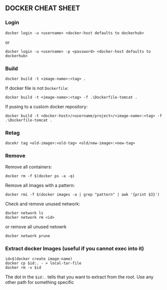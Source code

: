 ## DOCKER CHEAT SHEET

### Login

```
docker login -u <username> <docker-host defaults to dockerhub>
```
or
```
docker login -u <username> -p <password> <docker-host defaults to dockerhub>
```

### Build

```
docker build -t <image-name>:<tag> .
```
If docker file is not `Dockerfile`:
```
docker build -t <image-name>:<tag> -f .\Dockerfile-tomcat .
```
If pusing to a custom docker repository:
```
docker build -t <docker-host>/<username/project>/<image-name>:<tag> -f .\Dockerfile-tomcat .
```

### Retag

```
docekr tag <old-image>:<old-tag> <old/new-image>:<new-tag>
```

### Remove

Remove all containers:
```
docker rm -f $(docker ps -a -q)
```
Remove all images with a pattern:
```
docker rmi -f $(docker images -a | grep "pattern" | awk '{print $3}')
```

Check and remove unused network:
```
docker network ls
docker network rm <id>
```
or remove all unused netowrk
```
docker network prune
```

### Extract docker Images (useful if you cannot exec into it)

```
id=$(docker create image-name)
docker cp $id:. - > local-tar-file
docker rm -v $id
```
The dot in the `$id:.` tells that you want to extract from the root. Use any other path for something specific
